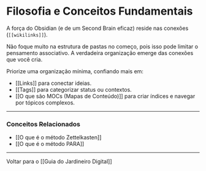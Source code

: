 # Filosofia e Conceitos Fundamentais

A força do Obsidian (e de um Second Brain eficaz) reside nas conexões (`[[wikilinks]]`).

Não foque muito na estrutura de pastas no começo, pois isso pode limitar o pensamento associativo. A verdadeira organização emerge das conexões que você cria.

Priorize uma organização mínima, confiando mais em:
- [[Links]] para conectar ideias.
- [[Tags]] para categorizar status ou contextos.
- [[O que são MOCs (Mapas de Conteúdo)]] para criar índices e navegar por tópicos complexos.

---

### Conceitos Relacionados

- [[O que é o método Zettelkasten]]
- [[O que é o método PARA]]

---
Voltar para o [[Guia do Jardineiro Digital]]
